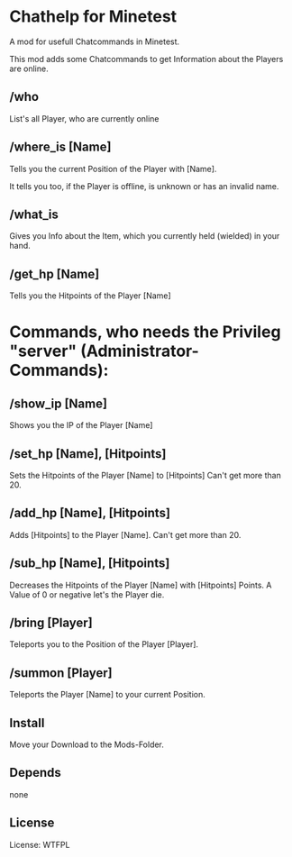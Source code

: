 # Chathelp for Minetest

A mod for usefull Chatcommands in Minetest.

This mod adds some Chatcommands to get Information about the Players are online.

## /who

List's all Player, who are currently online

## /where_is [Name]

Tells you the current Position of the Player with [Name].

It tells you too, if the Player is offline, is unknown or has an invalid name.

## /what_is

Gives you Info about the Item, which you currently held (wielded) in your hand.

## /get_hp [Name]

Tells you the Hitpoints of the Player [Name]

# Commands, who needs the Privileg "server" (Administrator-Commands):

## /show_ip [Name]

Shows you the IP of the Player [Name]

## /set_hp [Name], [Hitpoints]

Sets the Hitpoints of the Player [Name] to [Hitpoints]
Can't get more than 20.

## /add_hp [Name], [Hitpoints]

Adds [Hitpoints] to the Player [Name]. 
Can't get more than 20.

## /sub_hp [Name], [Hitpoints]

Decreases the Hitpoints of the Player [Name] with [Hitpoints] Points.
A Value of 0 or negative let's the Player die.

## /bring [Player]

Teleports you to the Position of the Player [Player].

## /summon [Player]

Teleports the Player [Name] to your current Position.

## Install

Move your Download to the Mods-Folder.

## Depends

none

## License

License: WTFPL
